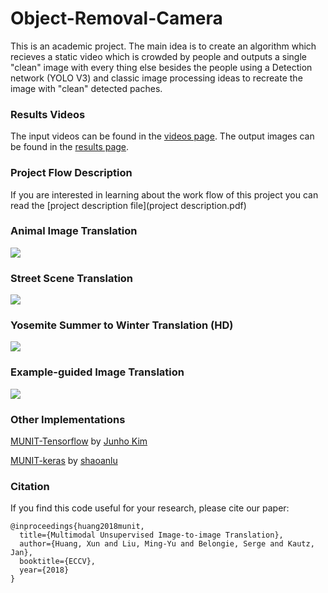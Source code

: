 # Object-Removal-Camera

This is an academic project. The main idea is to create an algorithm which recieves a static video which is crowded by people
and outputs a single "clean" image with every thing else besides the people using a Detection network (YOLO V3) and classic image processing ideas to recreate the image with "clean" detected paches.
 

### Results Videos
The input videos can be found in the [videos page](videos/).
The output images can be found in the [results page](results/).

### Project Flow Description

If you are interested in learning about the work flow of this project you can read the [project description file](project description.pdf)

### Animal Image Translation

![](results/animal.jpg)

### Street Scene Translation

![](results/street.jpg)

### Yosemite Summer to Winter Translation (HD)

![](results/summer2winter_yosemite.jpg)

### Example-guided Image Translation

![](results/example_guided.jpg)

### Other Implementations

[MUNIT-Tensorflow](https://github.com/taki0112/MUNIT-Tensorflow) by [Junho Kim](https://github.com/taki0112)

[MUNIT-keras](https://github.com/shaoanlu/MUNIT-keras) by [shaoanlu](https://github.com/shaoanlu)

### Citation

If you find this code useful for your research, please cite our paper:

```
@inproceedings{huang2018munit,
  title={Multimodal Unsupervised Image-to-image Translation},
  author={Huang, Xun and Liu, Ming-Yu and Belongie, Serge and Kautz, Jan},
  booktitle={ECCV},
  year={2018}
}
```

